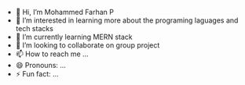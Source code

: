 - 👋 Hi, I’m Mohammed Farhan P
- 👀 I’m interested in learning more about the programing laguages and tech stacks
- 🌱 I’m currently learning MERN stack
- 💞️ I’m looking to collaborate on group project 
- 📫 How to reach me ...
- 😄 Pronouns: ...
- ⚡ Fun fact: ...

<!---
MohdFarhanP/MohdFarhanP is a ✨ special ✨ repository because its `README.md` (this file) appears on your GitHub profile.
You can click the Preview link to take a look at your changes.
--->
